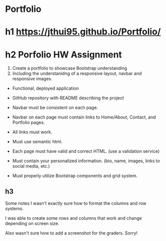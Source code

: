 # Portfolio

# h1 https://jthui95.github.io/Portfolio/

# h2 Porfolio HW Assignment
1. Create a portfolio to showcase Bootstrap understanding
2. Including the understanidng of a responsive layout, navbar and responsive images.

* Functional, deployed application

* GitHub repository with README describing the project

* Navbar must be consistent on each page.

* Navbar on each page must contain links to Home/About, Contact, and Portfolio pages.

* All links must work.

* Must use semantic html.

* Each page must have valid and correct HTML. (use a validation service)

* Must contain your personalized information. (bio, name, images, links to social media, etc.)

* Must properly utilize Bootstrap components and grid system.

## h3
 Some notes I wasn't exactly sure how to format the columns and row systems.

 I was able to create some rows and columns that work and change depending on screen size.

 Also wasn't sure how to add a screenshot for the graders. Sorry!

